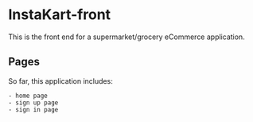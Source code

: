 # InstaKart-front
This is the front end for a supermarket/grocery eCommerce application.

## Pages

So far, this application includes:

```
- home page
- sign up page
- sign in page
```
